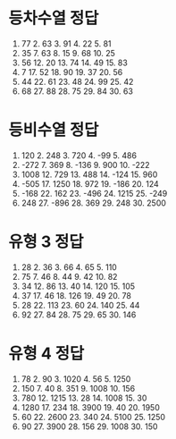 # 등차수열 정답
1. 77    2. 63    3. 91    4. 22    5. 81
6. 35    7. 63    8. 15    9. 68    10. 25
11. 56   12. 20   13. 74   14. 49   15. 83
16. 7    17. 52   18. 90   19. 37   20. 56
21. 44   22. 61   23. 48   24. 99   25. 42
26. 68   27. 88   28. 75   29. 84   30. 63


# 등비수열 정답
1. 120   2. 248   3. 720   4. -99    5. 486
6. -272  7. 369   8. -136  9. 900    10. -222
11. 1008 12. 729  13. 488  14. -124   15. 960
16. -505 17. 1250 18. 972  19. -186   20. 124
21. -168 22. 162  23. -496 24. 1215   25. -249
26. 248  27. -896 28. 369  29. 248    30. 2500

# 유형 3 정답
1. 28    2. 36    3. 66    4. 65    5. 110   
6. 75    7. 46    8. 44    9. 42    10. 82
11. 34   12. 86   13. 40   14. 120  15. 105
16. 37   17. 46   18. 126  19. 49   20. 78
21. 28   22. 113  23. 60   24. 140  25. 44
26. 92   27. 84   28. 75   29. 65   30. 146

# 유형 4 정답
1. 78    2. 90    3. 1020  4. 56    5. 1250
6. 150   7. 40    8. 351   9. 1008  10. 156
11. 780  12. 1215 13. 28   14. 1008 15. 30
16. 1280 17. 234  18. 3900 19. 40   20. 1950
21. 60   22. 2600 23. 340  24. 5100 25. 1250
26. 90   27. 3900 28. 156  29. 1008 30. 150